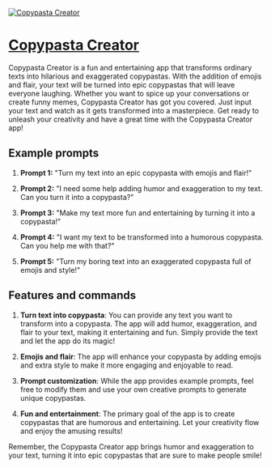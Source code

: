 [![Copypasta Creator](https://files.oaiusercontent.com/file-p7EJbn18awj6RvByqawjmd2V?se=2123-10-17T12%3A35%3A49Z&sp=r&sv=2021-08-06&sr=b&rscc=max-age%3D31536000%2C%20immutable&rscd=attachment%3B%20filename%3D6eeb51bd-5c3e-4b95-905b-1e30da2f5e31.png&sig=vWClfi2AFdni7yMRCejF5rlR0ZIf5lmUgcsYpVRrf8M%3D)](https://chat.openai.com/g/g-PCgyYOv9i-copypasta-creator)

# [Copypasta Creator](https://chat.openai.com/g/g-PCgyYOv9i-copypasta-creator)

Copypasta Creator is a fun and entertaining app that transforms ordinary texts into hilarious and exaggerated copypastas. With the addition of emojis and flair, your text will be turned into epic copypastas that will leave everyone laughing. Whether you want to spice up your conversations or create funny memes, Copypasta Creator has got you covered. Just input your text and watch as it gets transformed into a masterpiece. Get ready to unleash your creativity and have a great time with the Copypasta Creator app!

## Example prompts

1. **Prompt 1:** "Turn my text into an epic copypasta with emojis and flair!"

2. **Prompt 2:** "I need some help adding humor and exaggeration to my text. Can you turn it into a copypasta?"

3. **Prompt 3:** "Make my text more fun and entertaining by turning it into a copypasta!"

4. **Prompt 4:** "I want my text to be transformed into a humorous copypasta. Can you help me with that?"

5. **Prompt 5:** "Turn my boring text into an exaggerated copypasta full of emojis and style!"

## Features and commands

1. **Turn text into copypasta**: You can provide any text you want to transform into a copypasta. The app will add humor, exaggeration, and flair to your text, making it entertaining and fun. Simply provide the text and let the app do its magic!

2. **Emojis and flair**: The app will enhance your copypasta by adding emojis and extra style to make it more engaging and enjoyable to read.

3. **Prompt customization**: While the app provides example prompts, feel free to modify them and use your own creative prompts to generate unique copypastas.

4. **Fun and entertainment**: The primary goal of the app is to create copypastas that are humorous and entertaining. Let your creativity flow and enjoy the amusing results!

Remember, the Copypasta Creator app brings humor and exaggeration to your text, turning it into epic copypastas that are sure to make people smile!